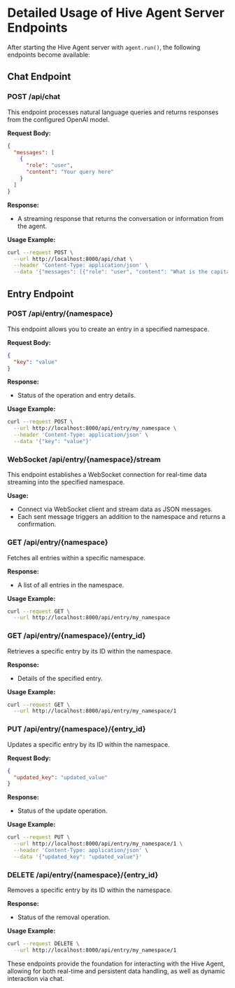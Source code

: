 # Detailed Usage of Hive Agent Server Endpoints

After starting the Hive Agent server with `agent.run()`, the following endpoints become available:

## Chat Endpoint

### **POST /api/chat**
  
  This endpoint processes natural language queries and returns responses from the configured OpenAI model.

  **Request Body:**
  ```json
  {
    "messages": [
      {
        "role": "user",
        "content": "Your query here"
      }
    ]
  }
  ```
  
  **Response:**
  - A streaming response that returns the conversation or information from the agent.

  **Usage Example:**
  ```bash
  curl --request POST \
    --url http://localhost:8000/api/chat \
    --header 'Content-Type: application/json' \
    --data '{"messages": [{"role": "user", "content": "What is the capital of France?"}]}'
  ```

## Entry Endpoint

### **POST /api/entry/{namespace}**
  
  This endpoint allows you to create an entry in a specified namespace.

  **Request Body:**
  ```json
  {
    "key": "value"
  }
  ```

  **Response:**
  - Status of the operation and entry details.

  **Usage Example:**
  ```bash
  curl --request POST \
    --url http://localhost:8000/api/entry/my_namespace \
    --header 'Content-Type: application/json' \
    --data '{"key": "value"}'
  ```

### **WebSocket /api/entry/{namespace}/stream**
  
  This endpoint establishes a WebSocket connection for real-time data streaming into the specified namespace.

  **Usage:**
  - Connect via WebSocket client and stream data as JSON messages.
  - Each sent message triggers an addition to the namespace and returns a confirmation.

### **GET /api/entry/{namespace}**
  
  Fetches all entries within a specific namespace.

  **Response:**
  - A list of all entries in the namespace.

  **Usage Example:**
  ```bash
  curl --request GET \
    --url http://localhost:8000/api/entry/my_namespace
  ```

### **GET /api/entry/{namespace}/{entry_id}**
  
  Retrieves a specific entry by its ID within the namespace.

  **Response:**
  - Details of the specified entry.

  **Usage Example:**
  ```bash
  curl --request GET \
    --url http://localhost:8000/api/entry/my_namespace/1
  ```

### **PUT /api/entry/{namespace}/{entry_id}**
  
  Updates a specific entry by its ID within the namespace.

  **Request Body:**
  ```json
  {
    "updated_key": "updated_value"
  }
  ```

  **Response:**
  - Status of the update operation.

  **Usage Example:**
  ```bash
  curl --request PUT \
    --url http://localhost:8000/api/entry/my_namespace/1 \
    --header 'Content-Type: application/json' \
    --data '{"updated_key": "updated_value"}'
  ```

### **DELETE /api/entry/{namespace}/{entry_id}**
  
  Removes a specific entry by its ID within the namespace.

  **Response:**
  - Status of the removal operation.

  **Usage Example:**
  ```bash
  curl --request DELETE \
    --url http://localhost:8000/api/entry/my_namespace/1
  ```

These endpoints provide the foundation for interacting with the Hive Agent, allowing for both real-time and persistent data handling, as well as dynamic interaction via chat.
